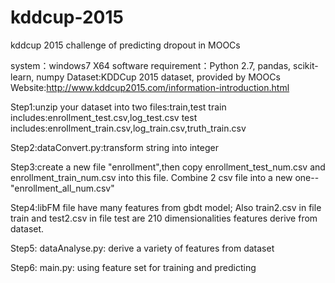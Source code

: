 # kddcup-2015
kddcup 2015 challenge of predicting dropout in MOOCs

system：windows7 X64
software requirement：Python 2.7, pandas, scikit-learn, numpy
Dataset:KDDCup 2015 dataset, provided by MOOCs
Website:http://www.kddcup2015.com/information-introduction.html

Step1:unzip your dataset into two files:train,test
train includes:enrollment_test.csv,log_test.csv
test includes:enrollment_train.csv,log_train.csv,truth_train.csv

Step2:dataConvert.py:transform string into integer

Step3:create a new file "enrollment",then copy enrollment_test_num.csv and enrollment_train_num.csv into this file. Combine 2 csv file into a new one--"enrollment_all_num.csv"

Step4:libFM file have many features from gbdt model; Also train2.csv in file train and test2.csv in file test are 210 dimensionalities features derive from dataset.

Step5: dataAnalyse.py: derive a variety of features from dataset

Step6: main.py: using feature set for training and predicting